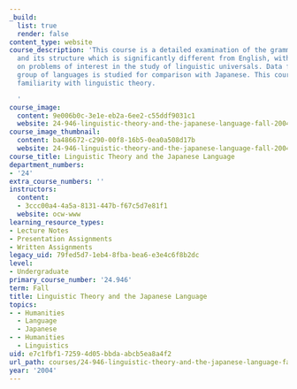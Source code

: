 ```yaml
---
_build:
  list: true
  render: false
content_type: website
course_description: 'This course is a detailed examination of the grammar of Japanese
  and its structure which is significantly different from English, with special emphasis
  on problems of interest in the study of linguistic universals. Data from a broad
  group of languages is studied for comparison with Japanese. This course assumes
  familiarity with linguistic theory.

  '
course_image:
  content: 9e006b0c-3e1e-eb2a-6ee2-c55ddf9031c1
  website: 24-946-linguistic-theory-and-the-japanese-language-fall-2004
course_image_thumbnail:
  content: ba486672-c290-00f8-16b5-0ea0a508d17b
  website: 24-946-linguistic-theory-and-the-japanese-language-fall-2004
course_title: Linguistic Theory and the Japanese Language
department_numbers:
- '24'
extra_course_numbers: ''
instructors:
  content:
  - 3ccc00a4-4a5a-8131-447b-f67c5d7e81f1
  website: ocw-www
learning_resource_types:
- Lecture Notes
- Presentation Assignments
- Written Assignments
legacy_uid: 79fed5d7-1eb4-8fba-bea6-e3e4c6f8b2dc
level:
- Undergraduate
primary_course_number: '24.946'
term: Fall
title: Linguistic Theory and the Japanese Language
topics:
- - Humanities
  - Language
  - Japanese
- - Humanities
  - Linguistics
uid: e7c1fbf1-7259-4d05-bbda-abcb5ea8a4f2
url_path: courses/24-946-linguistic-theory-and-the-japanese-language-fall-2004
year: '2004'
---
```

